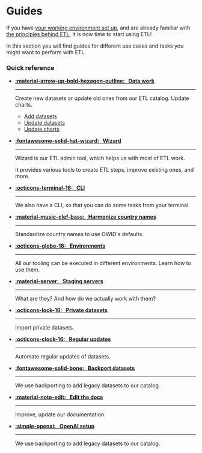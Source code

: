 # Guides

If you have [your working environment set up](../getting-started/working-environment.md), and are already familiar with [the principles behind ETL](../architecture/), it is now time to start using ETL!

In this section you will find guides for different use cases and tasks you might want to perform with ETL.

### Quick reference

<div class="grid cards" markdown>

-   **[:material-arrow-up-bold-hexagon-outline: &nbsp; Data work](data-work)**

    ***

    Create new datasets or update old ones from our ETL catalog. Update charts.

    - [Add datasets](data-work/add-data)
    - [Update datasets](data-work/update-data)
    - [Update charts](data-work/update-charts)

-   **[:fontawesome-solid-hat-wizard: &nbsp; Wizard](wizard)**

    ***

    Wizard is our ETL admin tool, which helps us with most of ETL work.

    It provides various tools to create ETL steps, improve existing ones, and more.

-   **[:octicons-terminal-16: &nbsp; CLI](etl-cli)**

    ***

    We also have a CLI, so that you can do some tasks from your terminal.

-   **[:material-music-clef-bass: &nbsp; Harmonize country names](harmonize-countries)**

    ***

    Standardize country names to use OWID's defaults.

-   **[:octicons-globe-16: &nbsp; Environments](environment)**

    ***

    All our tooling can be executed in different environments. Learn how to use them.

-   **[:material-server: &nbsp; Staging servers](staging-servers)**

    ***

    What are they? And how do we actually work with them?

-   **[:octicons-lock-16: &nbsp; Private datasets](private-import)**

    ***

    Import private datasets.

-   **[:octicons-clock-16: &nbsp; Regular updates](auto-regular-updates)**

    ***

    Automate regular updates of datasets.


-   **[:fontawesome-solid-bone: &nbsp; Backport datasets](backport)**

    ***

    We use backporting to add legacy datasets to our catalog.

-   **[:material-note-edit: &nbsp; Edit the docs](../dev/docs)**

    ***

    Improve, update our documentation.

-   **[:simple-openai: &nbsp; OpenAI setup ](openai)**

    ***

    We use backporting to add legacy datasets to our catalog.

